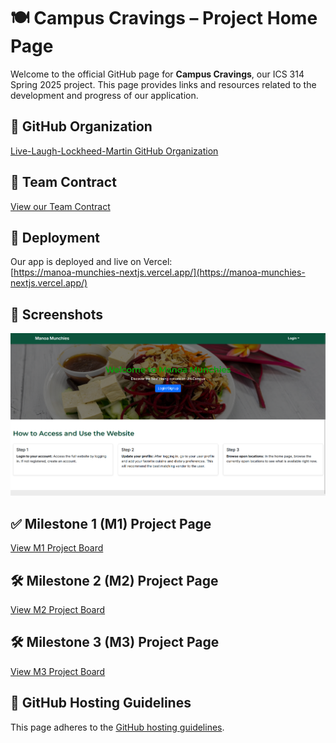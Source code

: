 # 🍽️ Campus Cravings – Project Home Page

Welcome to the official GitHub page for **Campus Cravings**, our ICS 314 Spring 2025 project. This page provides links and resources related to the development and progress of our application.

## 🔗 GitHub Organization  
[Live-Laugh-Lockheed-Martin GitHub Organization](https://github.com/Live-Laugh-Lockheed-Martin)

## 📝 Team Contract  
[View our Team Contract](https://docs.google.com/document/d/1re1sDmqgrhCbOyjak1mA5vgmcGx4IPJbKRek7SYEZfA/edit?tab=t.0)

## 🚀 Deployment  
Our app is deployed and live on Vercel:  
[https://manoa-munchies-nextjs.vercel.app/](https://manoa-munchies-nextjs.vercel.app/)

## 📸 Screenshots  
![Landing Page](/images/landing%20page.png)


## ✅ Milestone 1 (M1) Project Page  
[View M1 Project Board](https://github.com/orgs/Live-Laugh-Lockheed-Martin/projects/2)

## 🛠️ Milestone 2 (M2) Project Page  
[View M2 Project Board](https://github.com/orgs/Live-Laugh-Lockheed-Martin/projects/3/views/1)

## 🛠️ Milestone 3 (M3) Project Page  
[View M3 Project Board](https://github.com/orgs/Live-Laugh-Lockheed-Martin/projects/4/views/1)

## 📘 GitHub Hosting Guidelines  
This page adheres to the [GitHub hosting guidelines](https://courses.ics.hawaii.edu/ics314s24/morea/project/milestone1-ghpages.html).
